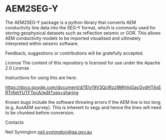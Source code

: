 # AEM2SEG-Y
The AEM2SEG-Y package is a python library that converts AEM conductivity line data into the SEG-Y format, whcih is commonly used for storing geophysical datasets such as reflection seismic or GOR. This allows AEM conductivity models to be imported visualised and ultimately interpreted within seismic software.

Feedback, suggestions or contributions will be gratefully accepted.

License
The content of this repository is licensed for use under the Apache 2.0 License.


Instructions for using this are here:

https://docs.google.com/document/d/1Elv19V3QclRzz9MhVqGacGvdHT4xERTr6etYUTFTpcA/edit?usp=sharing

Known bugs include the software throwing errors if the AEM line is too long (e.g. AusAEM survey). This is inherent to segy and hence the lines will need to be chunked before conversion.

Contacts

Neil Symington
neil.symington@ga.gov.au
